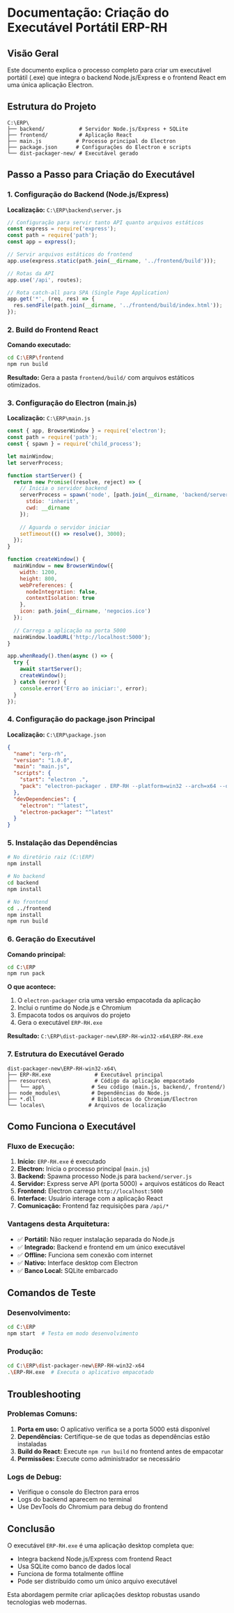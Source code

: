 # Documentação: Criação do Executável Portátil ERP-RH

## Visão Geral
Este documento explica o processo completo para criar um executável portátil (.exe) que integra o backend Node.js/Express e o frontend React em uma única aplicação Electron.

## Estrutura do Projeto
```
C:\ERP\
├── backend/           # Servidor Node.js/Express + SQLite
├── frontend/          # Aplicação React
├── main.js           # Processo principal do Electron
├── package.json      # Configurações do Electron e scripts
└── dist-packager-new/ # Executável gerado
```

## Passo a Passo para Criação do Executável

### 1. Configuração do Backend (Node.js/Express)

**Localização:** `C:\ERP\backend\server.js`

```javascript
// Configuração para servir tanto API quanto arquivos estáticos
const express = require('express');
const path = require('path');
const app = express();

// Servir arquivos estáticos do frontend
app.use(express.static(path.join(__dirname, '../frontend/build')));

// Rotas da API
app.use('/api', routes);

// Rota catch-all para SPA (Single Page Application)
app.get('*', (req, res) => {
  res.sendFile(path.join(__dirname, '../frontend/build/index.html'));
});
```

### 2. Build do Frontend React

**Comando executado:**
```bash
cd C:\ERP\frontend
npm run build
```

**Resultado:** Gera a pasta `frontend/build/` com arquivos estáticos otimizados.

### 3. Configuração do Electron (main.js)

**Localização:** `C:\ERP\main.js`

```javascript
const { app, BrowserWindow } = require('electron');
const path = require('path');
const { spawn } = require('child_process');

let mainWindow;
let serverProcess;

function startServer() {
  return new Promise((resolve, reject) => {
    // Inicia o servidor backend
    serverProcess = spawn('node', [path.join(__dirname, 'backend/server.js')], {
      stdio: 'inherit',
      cwd: __dirname
    });
    
    // Aguarda o servidor iniciar
    setTimeout(() => resolve(), 3000);
  });
}

function createWindow() {
  mainWindow = new BrowserWindow({
    width: 1200,
    height: 800,
    webPreferences: {
      nodeIntegration: false,
      contextIsolation: true
    },
    icon: path.join(__dirname, 'negocios.ico')
  });
  
  // Carrega a aplicação na porta 5000
  mainWindow.loadURL('http://localhost:5000');
}

app.whenReady().then(async () => {
  try {
    await startServer();
    createWindow();
  } catch (error) {
    console.error('Erro ao iniciar:', error);
  }
});
```

### 4. Configuração do package.json Principal

**Localização:** `C:\ERP\package.json`

```json
{
  "name": "erp-rh",
  "version": "1.0.0",
  "main": "main.js",
  "scripts": {
    "start": "electron .",
    "pack": "electron-packager . ERP-RH --platform=win32 --arch=x64 --out=dist-packager-new --overwrite"
  },
  "devDependencies": {
    "electron": "^latest",
    "electron-packager": "^latest"
  }
}
```

### 5. Instalação das Dependências

```bash
# No diretório raiz (C:\ERP)
npm install

# No backend
cd backend
npm install

# No frontend
cd ../frontend
npm install
npm run build
```

### 6. Geração do Executável

**Comando principal:**
```bash
cd C:\ERP
npm run pack
```

**O que acontece:**
1. O `electron-packager` cria uma versão empacotada da aplicação
2. Inclui o runtime do Node.js e Chromium
3. Empacota todos os arquivos do projeto
4. Gera o executável `ERP-RH.exe`

**Resultado:** `C:\ERP\dist-packager-new\ERP-RH-win32-x64\ERP-RH.exe`

### 7. Estrutura do Executável Gerado

```
dist-packager-new\ERP-RH-win32-x64\
├── ERP-RH.exe              # Executável principal
├── resources\              # Código da aplicação empacotado
│   └── app\               # Seu código (main.js, backend/, frontend/)
├── node_modules\          # Dependências do Node.js
├── *.dll                  # Bibliotecas do Chromium/Electron
└── locales\              # Arquivos de localização
```

## Como Funciona o Executável

### Fluxo de Execução:
1. **Início:** `ERP-RH.exe` é executado
2. **Electron:** Inicia o processo principal (`main.js`)
3. **Backend:** Spawna processo Node.js para `backend/server.js`
4. **Servidor:** Express serve API (porta 5000) + arquivos estáticos do React
5. **Frontend:** Electron carrega `http://localhost:5000`
6. **Interface:** Usuário interage com a aplicação React
7. **Comunicação:** Frontend faz requisições para `/api/*`

### Vantagens desta Arquitetura:
- ✅ **Portátil:** Não requer instalação separada do Node.js
- ✅ **Integrado:** Backend e frontend em um único executável
- ✅ **Offline:** Funciona sem conexão com internet
- ✅ **Nativo:** Interface desktop com Electron
- ✅ **Banco Local:** SQLite embarcado

## Comandos de Teste

### Desenvolvimento:
```bash
cd C:\ERP
npm start  # Testa em modo desenvolvimento
```

### Produção:
```bash
cd C:\ERP\dist-packager-new\ERP-RH-win32-x64
.\ERP-RH.exe  # Executa o aplicativo empacotado
```

## Troubleshooting

### Problemas Comuns:
1. **Porta em uso:** O aplicativo verifica se a porta 5000 está disponível
2. **Dependências:** Certifique-se de que todas as dependências estão instaladas
3. **Build do React:** Execute `npm run build` no frontend antes de empacotar
4. **Permissões:** Execute como administrador se necessário

### Logs de Debug:
- Verifique o console do Electron para erros
- Logs do backend aparecem no terminal
- Use DevTools do Chromium para debug do frontend

## Conclusão

O executável `ERP-RH.exe` é uma aplicação desktop completa que:
- Integra backend Node.js/Express com frontend React
- Usa SQLite como banco de dados local
- Funciona de forma totalmente offline
- Pode ser distribuído como um único arquivo executável

Esta abordagem permite criar aplicações desktop robustas usando tecnologias web modernas.